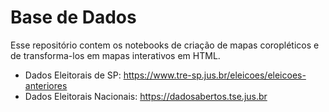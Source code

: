 # Base de Dados

Esse repositório contem os notebooks de criação de mapas coropléticos e de transforma-los em mapas interativos em HTML.

- Dados Eleitorais de SP: https://www.tre-sp.jus.br/eleicoes/eleicoes-anteriores
- Dados Eleitorais Nacionais: https://dadosabertos.tse.jus.br
